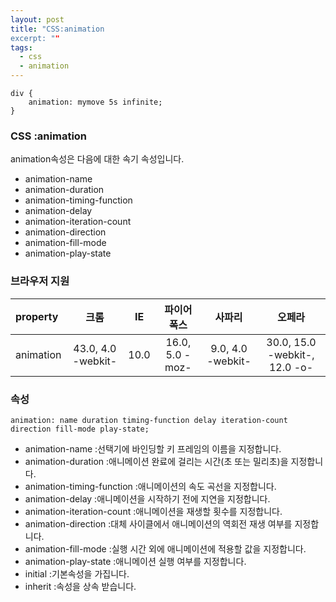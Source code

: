```yaml
---
layout: post
title: "CSS:animation
excerpt: ""
tags: 
  - css
  - animation
---
```


```
div {
    animation: mymove 5s infinite;
}
```
### CSS :animation

animation속성은 다음에 대한 속기 속성입니다.

+ animation-name
+ animation-duration
+ animation-timing-function
+ animation-delay	
+ animation-iteration-count
+ animation-direction
+ animation-fill-mode
+ animation-play-state


### 브라우저 지원
| property | 크롬 | IE | 파이어폭스 | 사파리 | 오페라 |
|:--------|:--------:|:--------:|:--------:|:--------:|:--------:|
| animation | 43.0, 4.0 -webkit- | 10.0 | 16.0, 5.0 -moz- | 9.0, 4.0 -webkit- | 30.0, 15.0 -webkit-, 12.0 -o- |

### 속성
`animation: name duration timing-function delay iteration-count direction fill-mode play-state;`

+ animation-name :선택기에 바인딩할 키 프레임의 이름을 지정합니다.
+ animation-duration :애니메이션 완료에 걸리는 시간(초 또는 밀리초)을 지정합니다.
+ animation-timing-function :애니메이션의 속도 곡선을 지정합니다.
+ animation-delay	:애니메이션을 시작하기 전에 지연을 지정합니다.
+ animation-iteration-count :애니메이션을 재생할 횟수를 지정합니다.
+ animation-direction :대체 사이클에서 애니메이션의 역회전 재생 여부를 지정합니다.
+ animation-fill-mode :실행 시간 외에 애니메이션에 적용할 값을 지정합니다.
+ animation-play-state :애니메이션 실행 여부를 지정합니다.
+ initial :기본속성을 가집니다.
+ inherit :속성을 상속 받습니다.

